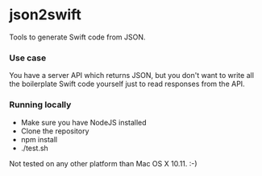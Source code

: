 # json2swift

Tools to generate Swift code from JSON.

### Use case

You have a server API which returns JSON, but you don't want to write all the boilerplate Swift code yourself just to read responses from the API.

### Running locally

* Make sure you have NodeJS installed
* Clone the repository
* npm install
* ./test.sh

Not tested on any other platform than Mac OS X 10.11. :-)
